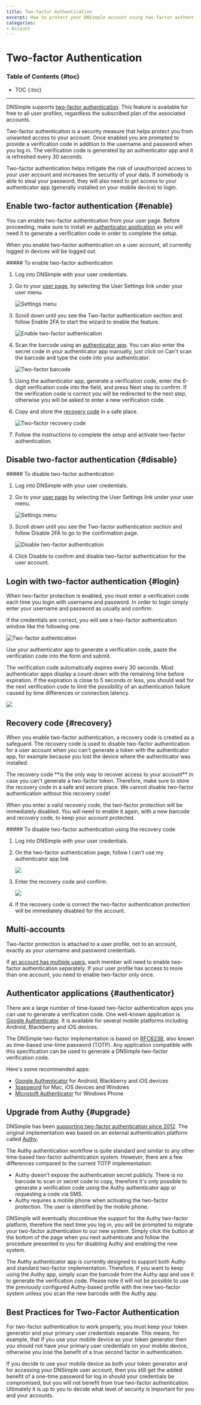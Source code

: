 ```yaml
---
title: Two-factor Authentication
excerpt: How to protect your DNSimple account using two-factor authentication.
categories:
- Account
---
```


# Two-factor Authentication

### Table of Contents {#toc}

* TOC
{:toc}

---

DNSimple supports [two-factor authentication](https://en.wikipedia.org/wiki/Two-factor_authentication). This feature is available for free to all user profiles, regardless the subscribed plan of the associated accounts.

Two-factor authentication is a security measure that helps protect you from unwanted access to your account. Once enabled you are prompted to provide a verification code in addition to the username and password when you log in. The verification code is generated by an authenticator app and it is refreshed every 30 seconds.

Two-factor authentication helps mitigate the risk of unauthorized access to your user account and increases the security of your data. If somebody is able to steal your password, they will also need to get access to your authenticator app (generally installed on your mobile device) to login.


## Enable two-factor authentication {#enable}

You can enable two-factor authentication from your user page. Before proceeding, make sure to install an [authenticator application](#authenticator) as you will need it to generate a verification code in order to complete the setup.

When you enable two-factor authentication on a user account, all currently logged in devices will be logged out.

<div class="section-steps" markdown="1">
##### To enable two-factor authentication

1.  Log into DNSimple with your user credentials.
1.  Go to your [user page](https://dnsimple.com/user), by selecting the <label>User Settings</label> link under your user menu.

    ![Settings menu](/files/access-user-settings.jpg)

1.  Scroll down until you see the <label>Two-factor authentication</label> section and follow <label>Enable 2FA</label> to start the wizard to enable the feature.

    ![Enable two-factor authentication](/files/user-2fa-enable-link.png)

1.  Scan the barcode using an [authenticator app](#authenticator). You can also enter the secret code in your authenticator app manually, just click on <label>Can't scan the barcode</label> and type the code into your authenticator.

    ![Two-factor barcode](/files/2fa-barcode.png)

1.  Using the authenticator app, generate a verification code, enter the 6-digit verification code into the field, and press <label>Next step</label> to confirm. If the verification code is correct you will be redirected to the next step, otherwise you will be asked to enter a new verification code.

1.  Copy and store the [recovery code](#recovery-code) in a safe place.

    ![Two-factor recovery code](/files/2fa-recovery-code.png)

1.  Follow the instructions to complete the setup and activate two-factor authentication.

</div>


## Disable two-factor authentication {#disable}

<div class="section-steps" markdown="1">
##### To disable two-factor authentication

1.  Log into DNSimple with your user credentials.
1.  Go to your [user page](https://dnsimple.com/user) by selecting the <label>User Settings</label> link under your user menu.

    ![Settings menu](/files/access-user-settings.jpg)

1.  Scroll down until you see the <label>Two-factor authentication</label> section and follow <label>Disable 2FA</label> to go to the confirmation page.

    ![Disable two-factor authentication](/files/user-2fa-disable-link.png)

1.  Click <label>Disable</label> to confirm and disable two-factor authentication for the user account.
</div>


## Login with two-factor authentication {#login}

When two-factor protection is enabled, you must enter a verification code each time you login with username and password. In order to login simply enter your username and password as usually and confirm.

If the credentials are correct, you will see a two-factor authentication window like the following one.

![Two-factor authentication](/files/2fa-login.png)

Use your authenticator app to generate a verification code, paste the verification code into the form and submit.

The verification code automatically expires every 30 seconds. Most authenticator apps display a count-down with the remaining time before expiration. If the expiration is close to 5 seconds or less, you should wait for the next verification code to limit the possibility of an authentication failure caused by time differences or connection latency.

![](/files/2fa-code-expiration.png)


## Recovery code {#recovery}

When you enable two-factor authentication, a recovery code is created as a safeguard. The recovery code is used to disable two-factor authentication for a user account when you can't generate a token with the authenticator app, for example because you lost the device where the authenticator was installed.

<warning>
The recovery code **is the only way to recover access to your account** in case you can't generate a two-factor token. Therefore, make sure to store the recovery code in a safe and secure place. We cannot disable two-factor authentication without this recovery code!
</warning>

When you enter a valid recovery code, the two-factor protection will be immediately disabled. You will need to enable it again, with a new barcode and recovery code, to keep your account protected.

<div class="section-steps" markdown="1">
##### To disable two-factor authentication using the recovery code

1.  Log into DNSimple with your user credentials.

1.  On the two-factor authentication page, follow <label>I can't use my authenticator app</label> link

    ![](/files/2fa-recovery-link.png)

1.  Enter the recovery code and confirm.

    ![](/files/2fa-recovery.png)

1.  If the recovery code is correct the two-factor authentication protection will be immediately disabled for the account.
</div>


## Multi-accounts

Two-factor protection is attached to a user profile, not to an account, exactly as your username and password credentials.

If [an account has multiple users](/articles/account-users), each member will need to enable two-factor authentication separately. If your user profile has access to more than one account, you need to enable two-factor only once.


## Authenticator applications {#authenticator}

There are a large number of time-based two-factor authentication apps you can use to generate a verification code. One well-known application is [Google Authenticator](https://support.google.com/accounts/answer/1066447). It is available for several mobile platforms including Android, Blackberry and iOS devices.

The DNSimple two-factor implementation is based on [RFC6238](https://tools.ietf.org/html/rfc6238), also known as time-based one-time password (TOTP). Any application compatible with this specification can be used to generate a DNSimple two-factor verification code.

Here's some recommended apps:

- [Google Authenticator](https://support.google.com/accounts/answer/1066447) for Android, Blackberry and iOS devices
- [1password](https://agilebits.com/onepassword) for Mac, iOS devices and Windows
- [Microsoft Authenticator](http://www.windowsphone.com/en-us/store/app/authenticator/e7994dbc-2336-4950-91ba-ca22d653759b) for Windows Phone


## Upgrade from Authy {#upgrade}

DNSimple has been [supporting two-factor authentication since 2012](https://blog.dnsimple.com/2012/08/account-two-factor-authentication/). The original implementation was based on an external authentication platform called [Authy](https://www.authy.com/).

The Authy authentication workflow is quite standard and similar to any other time-based two-factor authentication system. However, there are a few differences compared to the current TOTP implementation:

- Authy doesn't expose the authentication secret publicly. There is no barcode to scan or secret code to copy, therefore it's only possible to generate a verification code using the Authy authenticator app or requesting a code via SMS.
- Authy requires a mobile phone when activating the two-factor protection. The user is identified by the mobile phone.

DNSimple will eventually discontinue the support for the Authy two-factor platform, therefore the next time you log in, you will be prompted to migrate your two-factor authentication to our new system. Simply click the button at the bottom of the page when you next authenticate and follow the procedure presented to you for disabling Authy and enabling the new system.

<note>
The Authy authenticator app is currently designed to support both Authy and standard two-factor implementation. Therefore, if you want to keep using the Authy app, simply scan the barcode from the Authy app and use it to generate the verification code. Please note it will not be possible to use the previously configured Authy-based profile with the new two-factor system unless you scan the new barcode with the Authy app.
</note>

## Best Practices for Two-Factor Authentication

For two-factor authentication to work properly, you must keep your token generator and your primary user credentials separate. This means, for example, that if you use your mobile device as your token generator then you should not have your primary user credentials on your mobile device, otherwise you lose the benefit of a true second factor in authentication.

If you decide to use your mobile device as both your token generator and for accessing your DNSimple user account, then you still get the added benefit of a one-time password for log in should your credentials be compromised, but you will not benefit from true two-factor authentication. Ultimately it is up to you to decide what level of security is important for you and your accounts.
